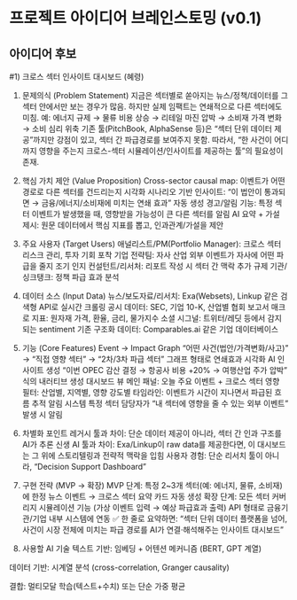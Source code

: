 # 프로젝트 아이디어 브레인스토밍 (v0.1)

## 아이디어 후보

#1) 크로스 섹터 인사이트 대시보드 (혜령)

1. 문제의식 (Problem Statement) 지금은 섹터별로 쏟아지는 뉴스/정책/데이터를 그 섹터 안에서만 보는 경우가 많음. 하지만 실제 임팩트는 연쇄적으로 다른 섹터에도 미침. 예: 에너지 규제 → 물류 비용 상승 → 리테일 마진 압박 → 소비재 가격 변화 → 소비 심리 위축 기존 툴(PitchBook, AlphaSense 등)은 “섹터 단위 데이터 제공”까지만 강점이 있고, 섹터 간 파급경로를 보여주지 못함. 따라서, “한 사건이 어디까지 영향을 주는지 크로스-섹터 시뮬레이션/인사이트를 제공하는 툴”의 필요성이 존재.
   
2. 핵심 가치 제안 (Value Proposition) Cross-sector causal map: 이벤트가 어떤 경로로 다른 섹터를 건드리는지 시각화 시나리오 기반 인사이트: “이 법안이 통과되면 → 금융/에너지/소비재에 미치는 연쇄 효과” 자동 생성 경고/알림 기능: 특정 섹터 이벤트가 발생했을 때, 영향받을 가능성이 큰 다른 섹터를 알림 AI 요약 + 가설 제시: 원문 데이터에서 핵심 지표를 뽑고, 인과관계/가설을 제안

3. 주요 사용자 (Target Users) 애널리스트/PM(Portfolio Manager): 크로스 섹터 리스크 관리, 투자 기회 포착 기업 전략팀: 자사 산업 외부 이벤트가 자사에 어떤 파급을 줄지 조기 인지 컨설턴트/리서처: 리포트 작성 시 섹터 간 맥락 추가 규제 기관/싱크탱크: 정책 파급 효과 분석

4. 데이터 소스 (Input Data) 뉴스/보도자료/리서치: Exa(Websets), Linkup 같은 검색형 API로 실시간 크롤링 공시 데이터: SEC, 기업 10-K, 산업별 협회 보고서 매크로 지표: 원자재 가격, 환율, 금리, 물가지수 소셜 시그널: 트위터/레딧 등에서 감지되는 sentiment 기존 구조화 데이터: Comparables.ai 같은 기업 데이터베이스

5. 기능 (Core Features) Event → Impact Graph “어떤 사건(법안/가격변화/사고)” → “직접 영향 섹터” → “2차/3차 파급 섹터” 그래프 형태로 연쇄효과 시각화 AI 인사이트 생성 “이번 OPEC 감산 결정 → 항공사 비용 +20% → 여행산업 주가 압박” 식의 내러티브 생성 대시보드 뷰 메인 패널: 오늘 주요 이벤트 + 크로스 섹터 영향 필터: 산업별, 지역별, 영향 강도별 타임라인: 이벤트가 시간이 지나면서 파급된 흐름 추적 알림 시스템 특정 섹터 담당자가 “내 섹터에 영향을 줄 수 있는 외부 이벤트” 발생 시 알림

6. 차별화 포인트 레거시 툴과 차이: 단순 데이터 제공이 아니라, 섹터 간 인과 구조를 AI가 추론 신생 AI 툴과 차이: Exa/Linkup이 raw data를 제공한다면, 이 대시보드는 그 위에 스토리텔링과 전략적 맥락을 입힘 사용자 경험: 단순 리서치 툴이 아니라, “Decision Support Dashboard”

7. 구현 전략 (MVP → 확장) MVP 단계: 특정 2~3개 섹터(예: 에너지, 물류, 소비재)에 한정 뉴스 이벤트 → 크로스 섹터 요약 카드 자동 생성 확장 단계: 모든 섹터 커버리지 시뮬레이션 기능 (가상 이벤트 입력 → 예상 파급효과 출력) API 형태로 금융기관/기업 내부 시스템에 연동 ✅ 한 줄로 요약하면: “섹터 단위 데이터 플랫폼을 넘어, 사건이 시장 전체에 미치는 파급 경로를 AI가 연결·해석해주는 인사이트 대시보드”

8. 사용할 AI 기술
텍스트 기반: 임베딩 + 어텐션 메커니즘 (BERT, GPT 계열)

데이터 기반: 시계열 분석 (cross-correlation, Granger causality)

결합: 멀티모달 학습(텍스트+수치) 또는 단순 가중 평균
